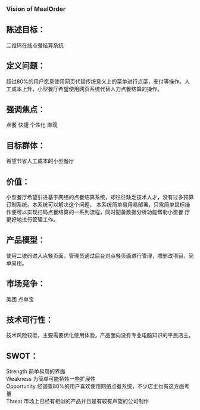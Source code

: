 ### Vision of MealOrder





## 陈述目标：
二维码在线点餐结算系统



## 定义问题：
超过80%的用户愿意使用网页代替传统意义上的菜单进行点菜，支付等操作。人工成本上升，小型餐厅希望使用网页系统代替人力点餐结算的操作。




## 强调焦点：
点餐  快捷  个性化  直观




## 目标群体：
希望节省人工成本的小型餐厅





## 价值：
小型餐厅希望引进基于网络的点餐结算系统，却往往缺乏技术人才，没有过多预算订制系统。本系统可以解决这个问题，
本系统简单易用易部署，只需简单鼠标操作便可以实现扫码点餐结算的一系列流程，同时配备数据分析功能帮助小型餐
厅更好地进行管理工作。





## 产品模型：
使用二维码进入点餐页面，管理员通过后台对点餐页面进行管理，增删改项目，简单易用。






## 市场竞争：
美团 点单宝







## 技术可行性：
技术风险较低，主要需要优化使用体验，产品面向没有专业电脑知识的平民店主。





## SWOT：
Strength 简单易用的界面  
Weakness 为简单可能牺牲一些扩展性  
Opportunity 经调查80%的用户喜欢使用网络点餐系统，不少店主也有这方面考量  
Threat 市场上已经有相似的产品并且是有较有声望的公司制作  
